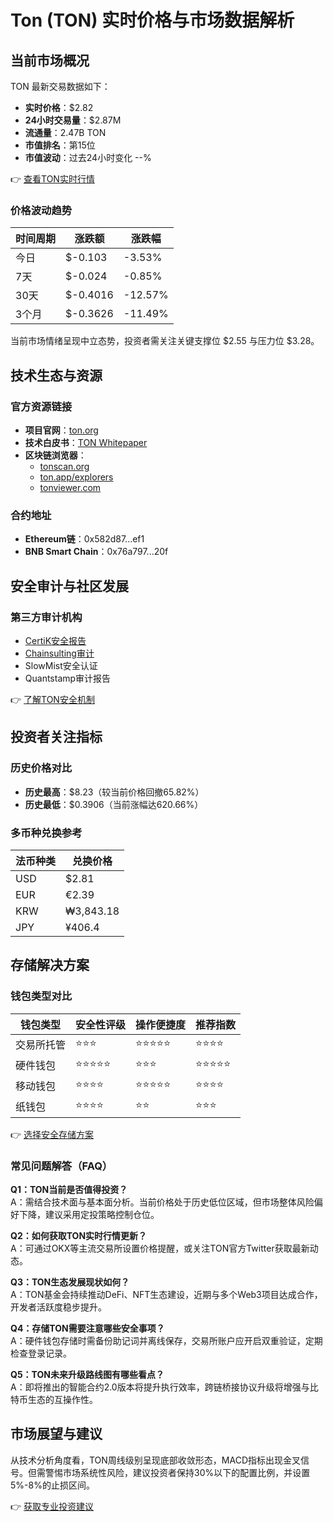 # Ton (TON) 实时价格与市场数据解析

## 当前市场概况

TON 最新交易数据如下：
- **实时价格**：$2.82
- **24小时交易量**：$2.87M
- **流通量**：2.47B TON
- **市值排名**：第15位
- **市值波动**：过去24小时变化 --%

👉 [查看TON实时行情](https://bit.ly/okx_welcome)

### 价格波动趋势

| 时间周期 | 涨跌额    | 涨跌幅   |
|----------|-----------|----------|
| 今日     | $-0.103   | -3.53%   |
| 7天      | $-0.024   | -0.85%   |
| 30天     | $-0.4016  | -12.57%  |
| 3个月    | $-0.3626  | -11.49%  |

当前市场情绪呈现中立态势，投资者需关注关键支撑位 $2.55 与压力位 $3.28。

## 技术生态与资源

### 官方资源链接
- **项目官网**：[ton.org](https://ton.org/)
- **技术白皮书**：[TON Whitepaper](https://ton.org/whitepaper.pdf)
- **区块链浏览器**：
  - [tonscan.org](https://tonscan.org/)
  - [ton.app/explorers](https://ton.app/explorers)
  - [tonviewer.com](https://tonviewer.com/)

### 合约地址
- **Ethereum链**：0x582d87...ef1
- **BNB Smart Chain**：0x76a797...20f

## 安全审计与社区发展

### 第三方审计机构
- [CertiK安全报告](https://skynet.certik.com/zh-CN/projects/the-open-network)
- [Chainsulting审计](https://github.com/chainsulting/Smart-Contract-Security-Audits/blob/master/TON/Smart_Contract_Audit_TON_Multisig_18022023.pdf)
- SlowMist安全认证
- Quantstamp审计报告

👉 [了解TON安全机制](https://bit.ly/okx_welcome)

## 投资者关注指标

### 历史价格对比
- **历史最高**：$8.23（较当前价格回撤65.82%）
- **历史最低**：$0.3906（当前涨幅达620.66%）

### 多币种兑换参考
| 法币种类 | 兑换价格 |
|----------|----------|
| USD      | $2.81    |
| EUR      | €2.39    |
| KRW      | ₩3,843.18|
| JPY      | ¥406.4   |

## 存储解决方案

### 钱包类型对比

| 钱包类型        | 安全性评级 | 操作便捷度 | 推荐指数 |
|----------------|------------|------------|----------|
| 交易所托管      | ⭐⭐⭐       | ⭐⭐⭐⭐⭐    | ⭐⭐⭐⭐    |
| 硬件钱包        | ⭐⭐⭐⭐⭐    | ⭐⭐⭐       | ⭐⭐⭐⭐⭐   |
| 移动钱包        | ⭐⭐⭐⭐      | ⭐⭐⭐⭐⭐    | ⭐⭐⭐⭐    |
| 纸钱包          | ⭐⭐⭐⭐      | ⭐⭐        | ⭐⭐⭐      |

👉 [选择安全存储方案](https://bit.ly/okx_welcome)

### 常见问题解答（FAQ）

**Q1：TON当前是否值得投资？**  
A：需结合技术面与基本面分析。当前价格处于历史低位区域，但市场整体风险偏好下降，建议采用定投策略控制仓位。

**Q2：如何获取TON实时行情更新？**  
A：可通过OKX等主流交易所设置价格提醒，或关注TON官方Twitter获取最新动态。

**Q3：TON生态发展现状如何？**  
A：TON基金会持续推动DeFi、NFT生态建设，近期与多个Web3项目达成合作，开发者活跃度稳步提升。

**Q4：存储TON需要注意哪些安全事项？**  
A：硬件钱包存储时需备份助记词并离线保存，交易所账户应开启双重验证，定期检查登录记录。

**Q5：TON未来升级路线图有哪些看点？**  
A：即将推出的智能合约2.0版本将提升执行效率，跨链桥接协议升级将增强与比特币生态的互操作性。

## 市场展望与建议

从技术分析角度看，TON周线级别呈现底部收敛形态，MACD指标出现金叉信号。但需警惕市场系统性风险，建议投资者保持30%以下的配置比例，并设置5%-8%的止损区间。

👉 [获取专业投资建议](https://bit.ly/okx_welcome)